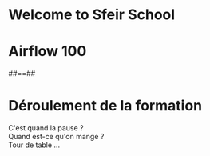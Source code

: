 <!-- .slide: class="first-slide" sfeir-level="1" sfeir-techno="airflow" -->
# **Welcome to Sfeir School**
# **Airflow 100**

##==##
<!-- .slide:  -->
# Déroulement de la formation
<p>
C'est quand la pause ? <br>
Quand est-ce qu'on mange ? <br>
Tour de table ...
</p>
<br><br>
